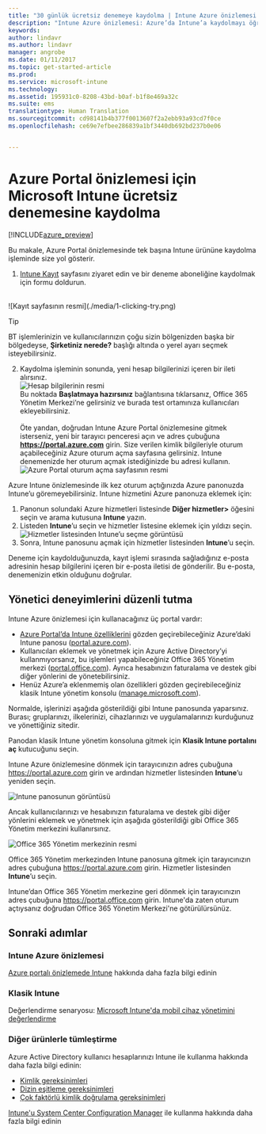 ```yaml
---
title: "30 günlük ücretsiz denemeye kaydolma | Intune Azure önizlemesi | Microsoft Docs"
description: "Intune Azure önizlemesi: Azure’da Intune’a kaydolmayı öğrenin."
keywords: 
author: lindavr
ms.author: lindavr
manager: angrobe
ms.date: 01/11/2017
ms.topic: get-started-article
ms.prod: 
ms.service: microsoft-intune
ms.technology: 
ms.assetid: 195931c0-8208-43bd-b0af-b1f8e469a32c
ms.suite: ems
translationtype: Human Translation
ms.sourcegitcommit: cd98141b4b377f0013607f2a2ebb93a93cd7f0ce
ms.openlocfilehash: ce69e7efbee286839a1bf3440db692bd237b0e06


---
```


# <a name="sign-up-for-a-microsoft-intune-free-trial-for-the-azure-portal-preview"></a>Azure Portal önizlemesi için Microsoft Intune ücretsiz denemesine kaydolma

[!INCLUDE[azure_preview](../includes/azure_preview.md)]

Bu makale, Azure Portal önizlemesinde tek başına Intune ürününe kaydolma işleminde size yol gösterir. <!---and prepares your trial with some users so that you can then follow the associated evaluation guide to see how Intune manages mobile devices. ---> <!---or app data when devices are not enrolled in Intune.--->

<!--- ## Assumptions
This sign-up article and the evaluation guide assume you are using the trial for evaluation purposes only and intend to start with a clean environment when you subscribe.

To make it easy for you to get started with the trial, we are setting up a very simple environment that uses only Intune and assumes it will be your sole method of managing devices (known as the mobile device management authority). However, throughout the guide we will point you to deeper technical content if you want to explore farther.

You can do everything in the trial version that you can do in a subscription version; the only difference is you are limited to 100 user accounts in the trial.--->

<!--- ## Sign up for your trial--->
1. [Intune Kayıt](https://portal.office.com/Signup/Signup.aspx?OfferId=40BE278A-DFD1-470a-9EF7-9F2596EA7FF9&dl=INTUNE_A&ali=1#0%20) sayfasını ziyaret edin ve bir deneme aboneliğine kaydolmak için formu doldurun.

 <!--- If you have a work or school account and want to use that for your Intune trial, follow [these sign-in instructions](https://docs.microsoft.com/en-us/intune/get-started/start-with-a-paid-subscription-to-microsoft-intune-step-1) instead. However, this article assumes that you are not using such an account.---><br/> ![Kayıt sayfasının resmi](./media/1-clicking-try.png)

 > [!TIP]
> BT işlemlerinizin ve kullanıcılarınızın çoğu sizin bölgenizden başka bir bölgedeyse, **Şirketiniz nerede?** başlığı altında o yerel ayarı seçmek isteyebilirsiniz.

2. Kaydolma işleminin sonunda, yeni hesap bilgilerinizi içeren bir ileti alırsınız. <br/> ![Hesap bilgilerinin resmi](./media/2-end-of-sign-up-process.png) <br/>Bu noktada **Başlatmaya hazırsınız** bağlantısına tıklarsanız, Office 365 Yönetim Merkezi’ne gelirsiniz ve burada test ortamınıza kullanıcıları ekleyebilirsiniz. <br/><br/>Öte yandan, doğrudan Intune Azure Portal önizlemesine gitmek isterseniz, yeni bir tarayıcı penceresi açın ve adres çubuğuna **https://portal.azure.com** girin. Size verilen kimlik bilgileriyle oturum açabileceğiniz Azure oturum açma sayfasına gelirsiniz. Intune denemenizde her oturum açmak istediğinizde bu adresi kullanın. <br/> ![Azure Portal oturum açma sayfasının resmi](./media/azure-portal-signin.png)

Azure Intune önizlemesinde ilk kez oturum açtığınızda Azure panonuzda Intune’u göremeyebilirsiniz. Intune hizmetini Azure panonuza eklemek için:
1. Panonun solundaki Azure hizmetleri listesinde **Diğer hizmetler>** öğesini seçin ve arama kutusuna **Intune** yazın.
2. Listeden **Intune**’u seçin ve hizmetler listesine eklemek için yıldızı seçin.<br/> ![Hizmetler listesinden Intune’u seçme görüntüsü](./media/azure-add-intune1.png)
3. Sonra, Intune panosunu açmak için hizmetler listesinden **Intune**’u seçin.

Deneme için kaydolduğunuzda, kayıt işlemi sırasında sağladığınız e-posta adresinin hesap bilgilerini içeren bir e-posta iletisi de gönderilir. Bu e-posta, denemenizin etkin olduğunu doğrular.


<!--- ## Add users
Before you leave the Office 365 Admin center for Intune, you need to add some users to your trial account.

In the Office 365 Admin center, you can add users individually or in bulk by uploading a .csv file. We will do both to set up your trial. However, in your production environment, you will probably want to take advantage of your Azure Active Directory user accounts, which you can learn more about in our [Getting Started guide](https://docs.microsoft.com/en-us/intune/get-started/start-with-a-paid-subscription-to-microsoft-intune-step-3) and in the [Next steps](#Next-steps) section of this article.

### Add an individual user
1. Choose either of the options to add a use to open a form that allows you to create a user. Only the items starred with an asterisk (\*) are required.
![Image of add user button options](./media/sign-up/add-user.png)


2.  When you add the user, the final step will be to send the user an email with their temporary Intune password. For the purposes of this evaluation, use your own work email address so you will receive the log-on information and see the email your users will get. You can then use these user identities to enroll test devices.<br/>

 ![Image of add user final step](./media/sign-up/new-user-2.png)

3. If you want to assign a user an admin role after you create it, you can edit the role in the Office 365 Admin center by selecting the user name from your list of users, and then choosing **Edit** in the Role line to see the list of user roles you can select from and assign to that user.

 ![Image of user  role options](./media/sign-up/change-user-role.png)

### Import multiple users
1. You will find the wizard for importing multiple users in the **More** list.

 ![Image of option to add multiple users](./media/sign-up/add-multiple-users.png)

2. To help you set up your .csv file correctly, you can download a template file to populate with your user data. Download the .csv file that contains headers and sample user information to see exactly the kind of data is needed for each field.

 ![Image of first step in bulk enrollment wizard](./media/sign-up/bulk-enroll-step-1.png)


3. After you’ve created and saved your .csv file, choose **Browse** to select the file. Verify, and choose **Next**. Your users will be uploaded and added to your list of active users.

> [!NOTE]
> Your users won't show up in Intune until they've enrolled a device to be managed.

Now it’s time to head over to Intune to start managing your users, their devices, and their apps.--->

## <a name="keeping-the-admin-experiences-straight"></a>Yönetici deneyimlerini düzenli tutma
<!---### Classic Intune
There are two portals you will use for classic Intune:
- The Office 365 Admin center ([portal.office.com](https://portal.office.com))
- The Intune administration console ([manage.microsoft.com](https://manage.microsoft.com))

Normally, you’ll do your work in the Intune administration console, shown below. This is the site where you set up and manage your groups, policies, devices, and apps.

![Image of Intune administration console](./media/sign-up/intune-admin-console.png)

However, you will use the Office 365 Admin center, shown below, to add and manage your users and other aspects of your account, including billing and support.

![Image of Office 365 Admin center](./media/sign-up/office-admin-center.png)

You can navigate from the Office 365 Admin center to the Intune admin console. The admin centers are under the last item in the left navigation pane. Choose **Intune** to open the Intune admin console in a new tab.

![Image of link to Intune administration console](./media/sign-up/link-to-intune.png)

To get from Intune back to the Office 365 Admin center, choose the **Add Users** task on the Groups Overview page.

![Image of link back to Office 365  Admin center](./media/sign-up/task-add-users.png)--->

<!---### Intune Azure preview--->
Intune Azure önizlemesi için kullanacağınız üç portal vardır:
- [Azure Portal’da Intune özelliklerini](what-is-microsoft-intune.md) gözden geçirebileceğiniz Azure’daki Intune panosu ([portal.azure.com](https://portal.azure.com)).
- Kullanıcıları eklemek ve yönetmek için Azure Active Directory’yi kullanmıyorsanız, bu işlemleri yapabileceğiniz Office 365 Yönetim merkezi ([portal.office.com](https://portal.office.com)). Ayrıca hesabınızın faturalama ve destek gibi diğer yönlerini de yönetebilirsiniz.
- Henüz Azure’a eklenmemiş olan özellikleri gözden geçirebileceğiniz klasik Intune yönetim konsolu ([manage.microsoft.com](https://manage.microsoft.com)).

Normalde, işlerinizi aşağıda gösterildiği gibi Intune panosunda yaparsınız. Burası; gruplarınızı, ilkelerinizi, cihazlarınızı ve uygulamalarınızı kurduğunuz ve yönettiğiniz sitedir.

Panodan klasik Intune yönetim konsoluna gitmek için **Klasik Intune portalını aç** kutucuğunu seçin.

Intune Azure önizlemesine dönmek için tarayıcınızın adres çubuğuna https://portal.azure.com girin ve ardından hizmetler listesinden **Intune**’u yeniden seçin.

 ![Intune panosunun görüntüsü](./media/intune-azure-dashboard.png)


Ancak kullanıcılarınızı ve hesabınızın faturalama ve destek gibi diğer yönlerini eklemek ve yönetmek için aşağıda gösterildiği gibi Office 365 Yönetim merkezini kullanırsınız.

![Office 365 Yönetim merkezinin resmi](./media/office-admin-center.png)

Office 365 Yönetim merkezinden Intune panosuna gitmek için tarayıcınızın adres çubuğuna https://portal.azure.com girin. Hizmetler listesinden **Intune**’u seçin.

Intune’dan Office 365 Yönetim merkezine geri dönmek için tarayıcınızın adres çubuğuna https://portal.office.com girin. Intune'da zaten oturum açtıysanız doğrudan Office 365 Yönetim Merkezi'ne götürülürsünüz.

## <a name="next-steps"></a>Sonraki adımlar

### <a name="intune-azure-preview"></a>Intune Azure önizlemesi
[Azure portalı önizlemede Intune](what-is-microsoft-intune.md) hakkında daha fazla bilgi edinin
### <a name="classic-intune"></a>Klasik Intune
Değerlendirme senaryosu: [Microsoft Intune'da mobil cihaz yönetimini değerlendirme](https://docs.microsoft.com/intune/understand-explore/mobile-device-management-trial-guide-microsoft-intune)

### <a name="integration-with-other-products"></a>Diğer ürünlerle tümleştirme
Azure Active Directory kullanıcı hesaplarınızı Intune ile kullanma hakkında daha fazla bilgi edinin:
- [Kimlik gereksinimleri](https://docs.microsoft.com/en-us/active-directory/active-directory-hybrid-identity-design-considerations-overview#design-considerations-overview)
- [Dizin eşitleme gereksinimleri](https://docs.microsoft.com/en-us/active-directory/active-directory-hybrid-identity-design-considerations-directory-sync-requirements)
- [Çok faktörlü kimlik doğrulama gereksinimleri](https://docs.microsoft.com/en-us/active-directory/active-directory-hybrid-identity-design-considerations-multifactor-auth-requirements)

[Intune'u System Center Configuration Manager](https://docs.microsoft.com/en-us/sccm/mdm/understand/hybrid-mobile-device-management) ile kullanma hakkında daha fazla bilgi edinin



<!--HONumber=Feb17_HO1-->


